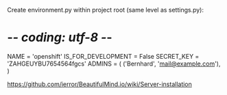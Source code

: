 Create environment.py within project root (same level as settings.py):

# -*- coding: utf-8 -*-
NAME = 'openshift'
IS_FOR_DEVELOPMENT = False
SECRET_KEY = 'ZAHGEUYBU7654564fgcs'
ADMINS = (
    ('Bernhard', 'mail@example.com'),
)

https://github.com/ierror/BeautifulMind.io/wiki/Server-installation
